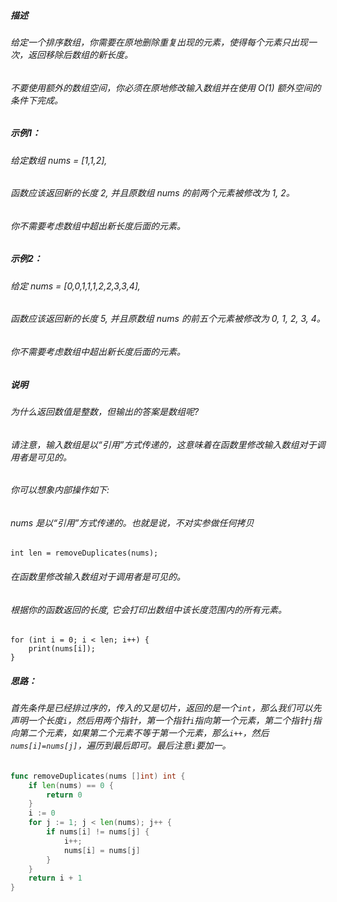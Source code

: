##### 描述
###### 给定一个排序数组，你需要在原地删除重复出现的元素，使得每个元素只出现一次，返回移除后数组的新长度。
###### 不要使用额外的数组空间，你必须在原地修改输入数组并在使用 O(1) 额外空间的条件下完成。
##### 示例1：
###### 给定数组 nums = [1,1,2], 
###### 函数应该返回新的长度 2, 并且原数组 nums 的前两个元素被修改为 1, 2。 
###### 你不需要考虑数组中超出新长度后面的元素。
##### 示例2：
###### 给定 nums = [0,0,1,1,1,2,2,3,3,4],
###### 函数应该返回新的长度 5, 并且原数组 nums 的前五个元素被修改为 0, 1, 2, 3, 4。
###### 你不需要考虑数组中超出新长度后面的元素。
##### 说明
###### 为什么返回数值是整数，但输出的答案是数组呢?
###### 请注意，输入数组是以“引用”方式传递的，这意味着在函数里修改输入数组对于调用者是可见的。
###### 你可以想象内部操作如下:
###### nums 是以“引用”方式传递的。也就是说，不对实参做任何拷贝
`int len = removeDuplicates(nums);`
###### 在函数里修改输入数组对于调用者是可见的。
###### 根据你的函数返回的长度, 它会打印出数组中该长度范围内的所有元素。
```
for (int i = 0; i < len; i++) {
    print(nums[i]);
}
```
##### 思路：
###### 首先条件是已经排过序的，传入的又是切片，返回的是一个`int`，那么我们可以先声明一个长度`i`，然后用两个指针，第一个指针`i`指向第一个元素，第二个指针`j`指向第二个元素，如果第二个元素不等于第一个元素，那么`i++`，然后`nums[i]=nums[j]`，遍历到最后即可。最后注意`i`要加一。
```go
func removeDuplicates(nums []int) int {
    if len(nums) == 0 {
        return 0
    }
    i := 0
    for j := 1; j < len(nums); j++ {
        if nums[i] != nums[j] {
            i++;
            nums[i] = nums[j]
        }
    }
    return i + 1
}
```
